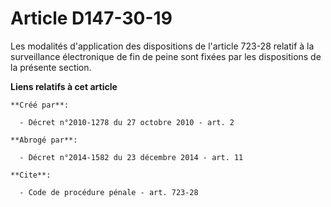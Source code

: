 # Article D147-30-19

Les modalités d'application des dispositions de l'article 723-28 relatif à la surveillance électronique de fin de peine sont
fixées par les dispositions de la présente section.

**Liens relatifs à cet article**

	**Créé par**:

	  - Décret n°2010-1278 du 27 octobre 2010 - art. 2

	**Abrogé par**:

	  - Décret n°2014-1582 du 23 décembre 2014 - art. 11

	**Cite**:

	  - Code de procédure pénale - art. 723-28
